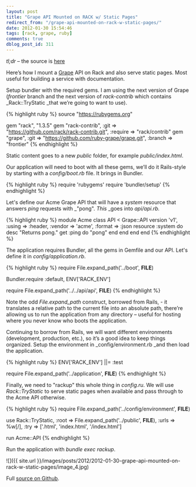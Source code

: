 ```yaml
---
layout: post
title: "Grape API Mounted on RACK w/ Static Pages"
redirect_from: "/grape-api-mounted-on-rack-w-static-pages/"
date: 2012-01-30 15:54:46
tags: [rack, grape, ruby]
comments: true
dblog_post_id: 311
---
```

_tl;dr_ – the source is [here](https://github.com/dblock/grape-on-rack)

Here’s how I mount a [Grape](https://github.com/ruby-grape/grape) API on Rack and also serve static pages. Most useful for building a service with documentation.

Setup bundler with the required gems. I am using the next version of Grape (_frontier_ branch and the next version of _rack-contrib_ which contains _Rack::TryStatic _that we’re going to want to use).

{% highlight ruby %}
source "https://rubygems.org"

gem "rack", "1.3.5"
gem "rack-contrib", :git => "https://github.com/rack/rack-contrib.git", :require => "rack/contrib"
gem "grape", :git => "https://github.com/ruby-grape/grape.git", :branch => "frontier"
{% endhighlight %}

Static content goes to a new _public_ folder, for example _public/index.html_.

Our application will need to boot with all these gems, we’ll do it Rails-style by starting with a _config/boot.rb_ file. It brings in Bundler.

{% highlight ruby %}
require 'rubygems'
require 'bundler/setup'
{% endhighlight %}

Let's define our Acme Grape API that will have a _system_ resource that answers _ping_ requests with _"pong". _This_ _goes into _api/api.rb._

{% highlight ruby %}
module Acme
  class API < Grape::API
    version 'v1', :using => :header, :vendor => 'acme', :format => :json
    resource :system do
      desc "Returns pong."
      get :ping do
        "pong"
      end
    end
  end
end
{% endhighlight %}

The application requires Bundler, all the gems in Gemfile and our API. Let's define it in _config/application.rb_.

{% highlight ruby %}
require File.expand_path('../boot', __FILE__)

Bundler.require :default, ENV['RACK_ENV']

require File.expand_path('../../api/api', __FILE__)
{% endhighlight %}

Note the odd _File.expand_path_ construct, borrowed from Rails, - it translates a relative path to the current file into an absolute path, there’re allowing us to run the application from any directory – useful for hosting where you never know who boots the application.

Continuing to borrow from Rails, we will want different environments (development, production, etc.), so it’s a good idea to keep things organized. Setup the environment in _config/environment.rb _and then load the application.

{% highlight ruby %}
ENV['RACK_ENV'] ||= :test

require File.expand_path('../application', __FILE__)
{% endhighlight %}

Finally, we need to "rackup" this whole thing in _config.ru_. We will use _Rack::TryStatic_ to serve static pages when available and pass through to the Acme API otherwise.

{% highlight ruby %}
require File.expand_path('../config/environment', __FILE__)

use Rack::TryStatic,
  :root => File.expand_path('../public', __FILE__),
  :urls => %w[/], :try => ['.html', 'index.html', '/index.html']

run Acme::API
{% endhighlight %}

Run the application with _bundle exec rackup_.

![]({{ site.url }}/images/posts/2012/2012-01-30-grape-api-mounted-on-rack-w-static-pages/image_4.jpg)

Full [source on Github](https://github.com/dblock/grape-on-rack).
